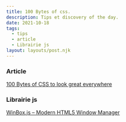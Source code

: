 ```yaml
---
title: 100 Bytes of css.
description: Tips et discovery of the day.
date: 2021-10-18
tags:
  - tips
  - article
  - Librairie js
layout: layouts/post.njk
---
```

### Article
[100 Bytes of CSS to look great everywhere](https://www.swyx.io/css-100-bytes/)

### Librairie js
[WinBox.js – Modern HTML5 Window Manager](https://nextapps-de.github.io/winbox/)

